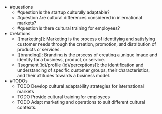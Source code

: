 - #questions
	- #question Is the startup culturally adaptable?
	- #question Are cultural differences considered in international markets?
	- #question Is there cultural training for employees?
- #relations
	- [[marketing]]: Marketing is the process of identifying and satisfying customer needs through the creation, promotion, and distribution of products or services.
	- [[branding]]: Branding is the process of creating a unique image and identity for a business, product, or service.
	- [[segment (id)/profile (id)/perceptions]]: the identification and understanding of specific customer groups, their characteristics, and their attitudes towards a business model.
- #TODOs
	- TODO Develop cultural adaptability strategies for international markets
	- TODO  Provide cultural training for employees
	- TODO  Adapt marketing and operations to suit different cultural contexts.












